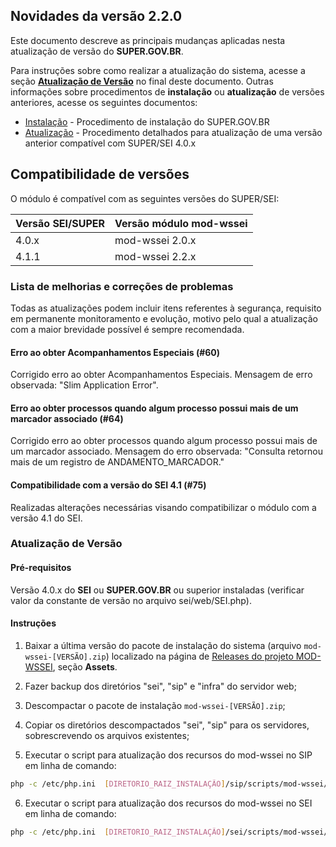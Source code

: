 ## Novidades da versão 2.2.0

Este documento descreve as principais mudanças aplicadas nesta atualização de versão do **SUPER.GOV.BR**.

Para instruções sobre como realizar a atualização do sistema, acesse a seção **[Atualização de Versão](#atualização-de-versão)** no final deste documento. Outras informações sobre procedimentos de **instalação** ou **atualização** de versões anteriores, acesse os seguintes documentos:

* [Instalação](../<VERSAO>/docs/INSTALACAO.md) - Procedimento de instalação do SUPER.GOV.BR
* [Atualização](../<VERSAO>/docs/ATUALIZACAO.md) - Procedimento detalhados para atualização de uma versão anterior compatível com SUPER/SEI 4.0.x

## Compatibilidade de versões

O módulo é compatível com as seguintes versões do SUPER/SEI:

| Versão SEI/SUPER | Versão módulo mod-wssei |
| ---              | ---                     |
| 4.0.x            | mod-wssei 2.0.x         |
| 4.1.1            | mod-wssei 2.2.x         |


### Lista de melhorias e correções de problemas

Todas as atualizações podem incluir itens referentes à segurança, requisito em permanente monitoramento e evolução, motivo pelo qual a atualização com a maior brevidade possível é sempre recomendada.

#### Erro ao obter Acompanhamentos Especiais (#60)

Corrigido erro ao obter Acompanhamentos Especiais. Mensagem de erro observada: "Slim Application Error". 

#### Erro ao obter processos quando algum processo possui mais de um marcador associado  (#64)

Corrigido erro ao obter processos quando algum processo possui mais de um marcador associado. Mensagem do erro observada: "Consulta retornou mais de um registro de ANDAMENTO_MARCADOR."

#### Compatibilidade com a versão do SEI 4.1  (#75)

Realizadas alterações necessárias visando compatibilizar o módulo com a versão 4.1 do SEI.

### Atualização de Versão

#### Pré-requisitos

Versão 4.0.x do **SEI** ou **SUPER.GOV.BR** ou superior instaladas (verificar valor da constante de versão no arquivo sei/web/SEI.php).

#### Instruções

1. Baixar a última versão do pacote de instalação do sistema (arquivo `mod-wssei-[VERSÃO].zip`) localizado na página de [Releases do projeto MOD-WSSEI](https://github.com/spbgovbr/mod-wssei/releases), seção **Assets**.

2. Fazer backup dos diretórios "sei", "sip" e "infra" do servidor web;

3. Descompactar o pacote de instalação `mod-wssei-[VERSÃO].zip`;

4. Copiar os diretórios descompactados "sei", "sip" para os servidores, sobrescrevendo os arquivos existentes;

5. Executar o script para atualização dos recursos do mod-wssei no SIP em linha de comando:

```bash
php -c /etc/php.ini  [DIRETORIO_RAIZ_INSTALAÇÃO]/sip/scripts/mod-wssei/sip_atualizar_versao_modulo_wssei.php
```

6. Executar o script para atualização dos recursos do mod-wssei no SEI em linha de comando:

```bash
php -c /etc/php.ini  [DIRETORIO_RAIZ_INSTALAÇÃO]/sei/scripts/mod-wssei/sei_atualizar_versao_modulo_wssei.php
```
